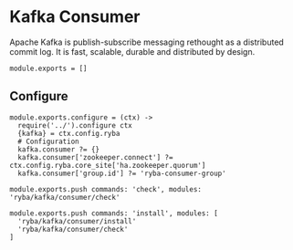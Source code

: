 
# Kafka Consumer

Apache Kafka is publish-subscribe messaging rethought as a distributed commit
log. It is fast, scalable, durable and distributed by design.

    module.exports = []

## Configure

    module.exports.configure = (ctx) ->
      require('../').configure ctx
      {kafka} = ctx.config.ryba
      # Configuration
      kafka.consumer ?= {}
      kafka.consumer['zookeeper.connect'] ?= ctx.config.ryba.core_site['ha.zookeeper.quorum']
      kafka.consumer['group.id'] ?= 'ryba-consumer-group'

    module.exports.push commands: 'check', modules: 'ryba/kafka/consumer/check'

    module.exports.push commands: 'install', modules: [
      'ryba/kafka/consumer/install'
      'ryba/kafka/consumer/check'
    ]
